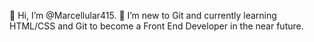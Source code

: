 👋 Hi, I’m @Marcellular415. 👀 I’m new to Git and currently learning HTML/CSS and Git to become a Front End Developer in the near future.

<!---
Marcellular415/Marcellular415 is a ✨ special ✨ repository because its `README.md` (this file) appears on your GitHub profile.
You can click the Preview link to take a look at your changes.
--->
